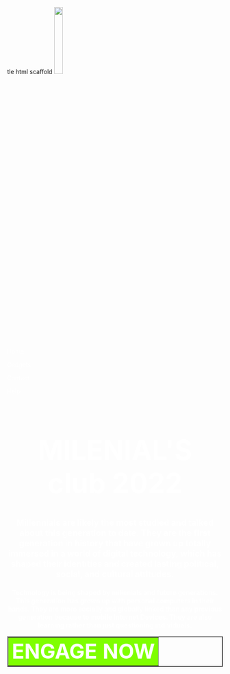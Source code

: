 <head>
tle html scaffold
</head>
<body background="Tech.jpg">
<img src="logo.jpg" width="20%" height="20%"><right>
<font color="white">
<p>Home</p>  
<p>Gadgets</p>  
<p>Contact</p>     
<p>Help</p>
<font color="white"><center><font size="6">
<h1><b>MILENIAL'S club 2022</h1></b>
<font size="2">
<h2><b>Millennials are likely the most studied and talked about this generation to date. They are the first generation in history that have grown up totally immersed in a world of digital technology, which has shaped their identities and created lasting political, social, and cultural attitudes.</h2>
<h3>Technology is being shaped by millenials and future generations. This generation has grown up with personal computers in their hands. They are more socially and globally linked than any previous generation because to mobile Internet Devices. They are also learning rather than just questioning individuals.</h3></b>
<table border="2">
<tr>
<td bgcolor="chartreuse"><font size="12"><font color="white"><b>ENGAGE NOW</b></td>
</body>
</html>


